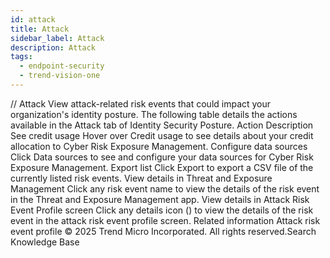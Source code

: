 ```yaml
---
id: attack
title: Attack
sidebar_label: Attack
description: Attack
tags:
  - endpoint-security
  - trend-vision-one
---
```


/*<![CDATA[*/ $('#title').html($('meta[name=map-description]').attr('content')); /*]]>*/ Attack View attack-related risk events that could impact your organization's identity posture. The following table details the actions available in the Attack tab of Identity Security Posture. Action Description See credit usage Hover over Credit usage to see details about your credit allocation to Cyber Risk Exposure Management. Configure data sources Click Data sources to see and configure your data sources for Cyber Risk Exposure Management. Export list Click Export to export a CSV file of the currently listed risk events. View details in Threat and Exposure Management Click any risk event name to view the details of the risk event in the Threat and Exposure Management app. View details in Attack Risk Event Profile screen Click any details icon () to view the details of the risk event in the attack risk event profile screen. Related information Attack risk event profile © 2025 Trend Micro Incorporated. All rights reserved.Search Knowledge Base